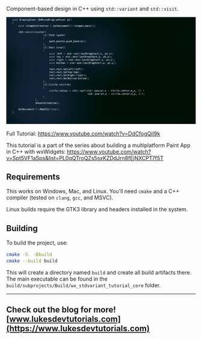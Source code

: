 Component-based design in C++ using `std::variant` and `std::visit`.

[![Video](/output.gif)](https://www.youtube.com/watch?v=DdCfogQiI9k)

Full Tutorial: https://www.youtube.com/watch?v=DdCfogQiI9k

This tutorial is a part of the series about building a multiplatform Paint App in C++ with wxWidgets: https://www.youtube.com/watch?v=Spt5VF1aSps&list=PL0qQTroQZs5sxKZDdJrn8fEjNXCPT7f5T

## Requirements

This works on Windows, Mac, and Linux. You'll need `cmake` and a C++ compiler (tested on `clang`, `gcc`, and MSVC).

Linux builds require the GTK3 library and headers installed in the system.

## Building

To build the project, use:

```bash
cmake -S. -Bbuild
cmake --build build
```

This will create a directory named `build` and create all build artifacts there. The main executable can be found in the `build/subprojects/Build/wx_stdvariant_tutorial_core` folder.

---
Check out the blog for more! [www.lukesdevtutorials.com](https://www.lukesdevtutorials.com)
---

